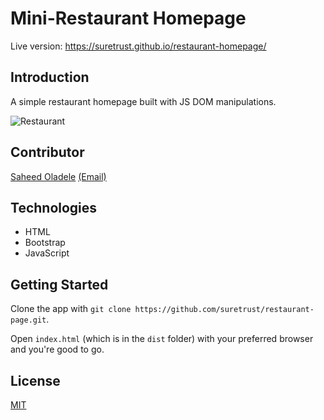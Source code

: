 # Mini-Restaurant Homepage
Live version: https://suretrust.github.io/restaurant-homepage/

## Introduction
A simple restaurant homepage built with JS DOM manipulations.

![Restaurant](https://i.ibb.co/6sCFZn7/Screenshot-2020-01-28-at-07-57-12.png)

## Contributor
[Saheed Oladele](https://www.github.com/suretrust/) [(Email)](mailto:saholadele@gmail.com)

## Technologies
- HTML
- Bootstrap
- JavaScript

## Getting Started
Clone the app with ```git clone https://github.com/suretrust/restaurant-page.git```.

 Open ```index.html``` (which is in the ```dist``` folder) with your preferred browser and you're good to go.

## License
[MIT](https://github.com/suretrust/restaurant-homepage/blob/development/LICENSE)
